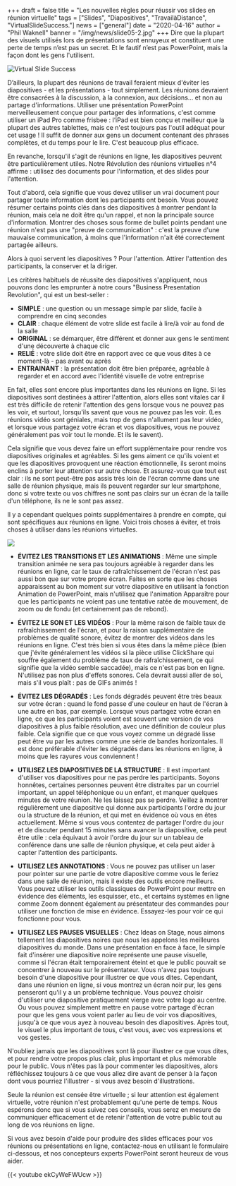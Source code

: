 +++
draft = false
title = "Les nouvelles règles pour réussir vos slides en réunion virtuelle"
tags = ["Slides", "Diapositives", "TravailàDistance", "VirtualSlideSuccess."]
news = ["general"]
date = "2020-04-16"
author = "Phil Waknell"
banner = "/img/news/slide05-2.jpg"
+++
Dire que la plupart des visuels utilisés lors de présentations sont ennuyeux et constituent une perte de temps n’est pas un secret. Et le fautif n’est pas PowerPoint, mais la façon dont les gens l'utilisent.

![](/img/news/slide05-2.jpg "Virtual Slide Success")

D’ailleurs, la plupart des réunions de travail feraient mieux d'éviter les diapositives - et les présentations - tout simplement. Les réunions devraient être consacrées à la discussion, à la connexion, aux décisions... et non au partage d'informations. Utiliser une présentation PowerPoint merveilleusement conçue pour partager des informations, c'est comme utiliser un iPad Pro comme frisbee : l’iPad est bien conçu et meilleur que la plupart des autres tablettes, mais ce n'est toujours pas l'outil adéquat pour cet usage ! Il suffit de donner aux gens un document contenant des phrases complètes, et du temps pour le lire. C'est beaucoup plus efficace.



En revanche, lorsqu'il s'agit de réunions en ligne, les diapositives peuvent être particulièrement utiles. Notre Révolution des réunions virtuelles n°4 affirme : utilisez des documents pour l'information, et des slides pour l'attention.





Tout d'abord, cela signifie que vous devez utiliser un vrai document pour partager toute information dont les participants ont besoin. Vous pouvez résumer certains points clés dans des diapositives à montrer pendant la réunion, mais cela ne doit être qu'un rappel, et non la principale source d'information. Montrer des choses sous forme de bullet points pendant une réunion n'est pas une "preuve de communication" : c'est la preuve d'une mauvaise communication, à moins que l'information n'ait été correctement partagée ailleurs.



Alors à quoi servent les diapositives ? Pour l'attention. Attirer l'attention des participants, la conserver et la diriger.



Les critères habituels de réussite des diapositives s'appliquent, nous pouvons donc les emprunter à notre cours "Business Presentation Revolution", qui est un best-seller :



* **SIMPLE** : une question ou un message simple par slide, facile à comprendre en cinq secondes
* **CLAIR** : chaque élément de votre slide est facile à lire/à voir au fond de la salle
* **ORIGINAL** : se démarquer, être différent et donner aux gens le sentiment d'une découverte à chaque clic
* **RELIÉ** : votre slide doit être en rapport avec ce que vous dites à ce moment-là - pas avant ou après
* **ENTRAINANT** : la présentation doit être bien préparée, agréable à regarder et en accord avec l'identité visuelle de votre entreprise

En fait, elles sont encore plus importantes dans les réunions en ligne. Si les diapositives sont destinées à attirer l'attention, alors elles sont vitales car il est très difficile de retenir l'attention des gens lorsque vous ne pouvez pas les voir, et surtout, lorsqu'ils savent que vous ne pouvez pas les voir. (Les réunions vidéo sont géniales, mais trop de gens n'allument pas leur vidéo, et lorsque vous partagez votre écran et vos diapositives, vous ne pouvez généralement pas voir tout le monde. Et ils le savent).





Cela signifie que vous devez faire un effort supplémentaire pour rendre vos diapositives originales et agréables. Si les gens aiment ce qu'ils voient et que les diapositives provoquent une réaction émotionnelle, ils seront moins enclins à porter leur attention sur autre chose. Et assurez-vous que tout est clair : ils ne sont peut-être pas assis très loin de l'écran comme dans une salle de réunion physique, mais ils peuvent regarder sur leur smartphone, donc si votre texte ou vos chiffres ne sont pas clairs sur un écran de la taille d'un téléphone, ils ne le sont pas assez.



Il y a cependant quelques points supplémentaires à prendre en compte, qui sont spécifiques aux réunions en ligne. Voici trois choses à éviter, et trois choses à utiliser dans les réunions virtuelles.



![](/img/news/slide72.jpg)

* **ÉVITEZ LES TRANSITIONS ET LES ANIMATIONS** : Même une simple transition animée ne sera pas toujours agréable à regarder dans les réunions en ligne, car le taux de rafraîchissement de l'écran n'est pas aussi bon que sur votre propre écran. Faites en sorte que les choses apparaissent au bon moment sur votre diapositive en utilisant la fonction Animation de PowerPoint, mais n'utilisez que l'animation Apparaître pour que les participants ne voient pas une tentative ratée de mouvement, de zoom ou de fondu (et certainement pas de rebond).
* **ÉVITEZ LE SON ET LES VIDÉOS** : Pour la même raison de faible taux de rafraîchissement de l'écran, et pour la raison supplémentaire de problèmes de qualité sonore, évitez de montrer des vidéos dans les réunions en ligne. C'est très bien si vous êtes dans la même pièce (bien que j'évite généralement les vidéos si la pièce utilise ClickShare qui souffre également du problème de taux de rafraîchissement, ce qui signifie que la vidéo semble saccadée), mais ce n'est pas bon en ligne. N'utilisez pas non plus d'effets sonores. Cela devrait aussi aller de soi, mais s'il vous plaît : pas de GIFs animés !
* **ÉVITEZ LES DÉGRADÉS** : Les fonds dégradés peuvent être très beaux sur votre écran : quand le fond passe d'une couleur en haut de l'écran à une autre en bas, par exemple. Lorsque vous partagez votre écran en ligne, ce que les participants voient est souvent une version de vos diapositives à plus faible résolution, avec une définition de couleur plus faible. Cela signifie que ce que vous voyez comme un dégradé lisse peut être vu par les autres comme une série de bandes horizontales. Il est donc préférable d'éviter les dégradés dans les réunions en ligne, à moins que les rayures vous conviennent !



* **UTILISEZ LES DIAPOSITIVES DE LA STRUCTURE** : Il est important d'utiliser vos diapositives pour ne pas perdre les participants. Soyons honnêtes, certaines personnes peuvent être distraites par un courriel important, un appel téléphonique ou un enfant, et manquer quelques minutes de votre réunion. Ne les laissez pas se perdre. Veillez à montrer régulièrement une diapositive qui donne aux participants l'ordre du jour ou la structure de la réunion, et qui met en évidence où vous en êtes actuellement. Même si vous vous contentez de partager l'ordre du jour et de discuter pendant 15 minutes sans avancer la diapositive, cela peut être utile : cela équivaut à avoir l'ordre du jour sur un tableau de conférence dans une salle de réunion physique, et cela peut aider à capter l'attention des participants.
* **UTILISEZ LES ANNOTATIONS** : Vous ne pouvez pas utiliser un laser pour pointer sur une partie de votre diapositive comme vous le feriez dans une salle de réunion, mais il existe des outils encore meilleurs. Vous pouvez utiliser les outils classiques de PowerPoint pour mettre en évidence des éléments, les esquisser, etc., et certains systèmes en ligne comme Zoom donnent également au présentateur des commandes pour utiliser une fonction de mise en évidence. Essayez-les pour voir ce qui fonctionne pour vous.
* **UTILISEZ LES PAUSES VISUELLES** : Chez Ideas on Stage, nous aimons tellement les diapositives noires que nous les appelons les meilleures diapositives du monde. Dans une présentation en face à face, le simple fait d'insérer une diapositive noire représente une pause visuelle, comme si l'écran était temporairement éteint et que le public pouvait se concentrer à nouveau sur le présentateur. Vous n'avez pas toujours besoin d'une diapositive pour illustrer ce que vous dites. Cependant, dans une réunion en ligne, si vous montrez un écran noir pur, les gens penseront qu'il y a un problème technique. Vous pouvez choisir d'utiliser une diapositive pratiquement vierge avec votre logo au centre. Ou vous pouvez simplement mettre en pause votre partage d'écran pour que les gens vous voient parler au lieu de voir vos diapositives, jusqu'à ce que vous ayez à nouveau besoin des diapositives. Après tout, le visuel le plus important de tous, c'est vous, avec vos expressions et vos gestes.

N'oubliez jamais que les diapositives sont là pour illustrer ce que vous dites, et pour rendre votre propos plus clair, plus important et plus mémorable pour le public. Vous n'êtes pas là pour commenter les diapositives, alors réfléchissez toujours à ce que vous allez dire avant de penser à la façon dont vous pourriez l'illustrer - si vous avez besoin d'illustrations.

Seule la réunion est censée être virtuelle ; si leur attention est également virtuelle, votre réunion n'est probablement qu'une perte de temps. Nous espérons donc que si vous suivez ces conseils, vous serez en mesure de communiquer efficacement et de retenir l'attention de votre public tout au long de vos réunions en ligne.

Si vous avez besoin d'aide pour produire des slides efficaces pour vos réunions ou présentations en ligne, contactez-nous en utilisant le formulaire ci-dessous, et nos concepteurs experts PowerPoint seront heureux de vous aider.



{{< youtube ekCyWeFWUcw >}}